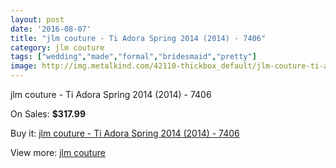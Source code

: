 ```yaml
---
layout: post
date: '2016-08-07'
title: "jlm couture - Ti Adora Spring 2014 (2014) - 7406"
category: jlm couture
tags: ["wedding","made","formal","bridesmaid","pretty"]
image: http://img.metalkind.com/42110-thickbox_default/jlm-couture-ti-adora-spring-2014-2014-7406.jpg
---
```

jlm couture - Ti Adora Spring 2014 (2014) - 7406

On Sales: **$317.99**
<a href="https://www.metalkind.com/en/jlm-couture/12536-jlm-couture-ti-adora-spring-2014-2014-7406.html"><amp-img layout="responsive" width="600" height="600" src="//img.metalkind.com/42110-thickbox_default/jlm-couture-ti-adora-spring-2014-2014-7406.jpg" alt="jlm couture - Ti Adora Spring 2014 (2014) - 7406 0" /></a>

Buy it: [jlm couture - Ti Adora Spring 2014 (2014) - 7406](https://www.metalkind.com/en/jlm-couture/12536-jlm-couture-ti-adora-spring-2014-2014-7406.html "jlm couture - Ti Adora Spring 2014 (2014) - 7406")

View more: [jlm couture](https://www.metalkind.com/en/64-jlm-couture "jlm couture")